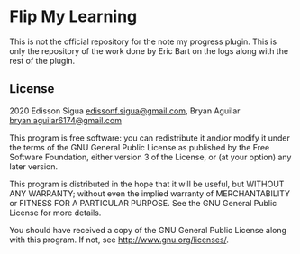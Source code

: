 # Flip My Learning #

This is not the official repository for the note my progress plugin. This is only the repository of the work done by Eric Bart on the logs along with the rest of the plugin.


## License ##

2020 Edisson Sigua <edissonf.sigua@gmail.com>, Bryan Aguilar <bryan.aguilar6174@gmail.com>

This program is free software: you can redistribute it and/or modify it under
the terms of the GNU General Public License as published by the Free Software
Foundation, either version 3 of the License, or (at your option) any later
version.

This program is distributed in the hope that it will be useful, but WITHOUT ANY
WARRANTY; without even the implied warranty of MERCHANTABILITY or FITNESS FOR A
PARTICULAR PURPOSE.  See the GNU General Public License for more details.

You should have received a copy of the GNU General Public License along with
this program.  If not, see <http://www.gnu.org/licenses/>.
